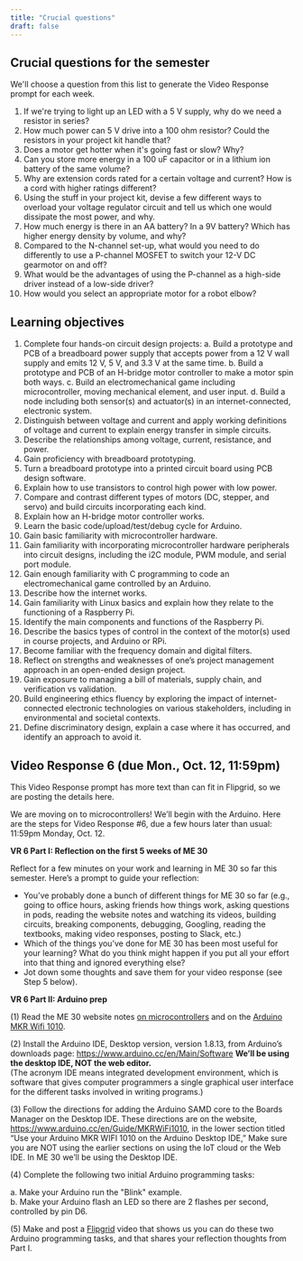 ```yaml
---
title: "Crucial questions"
draft: false
---
```


## Crucial questions for the semester  
We'll choose a question from this list to generate the Video Response prompt for each week.  

1. If we're trying to light up an LED with a 5 V supply, why do we need a resistor in series?
2. How much power can 5 V drive into a 100 ohm resistor? Could the resistors in your project kit handle that?
3. Does a motor get hotter when it's going fast or slow? Why?
4. Can you store more energy in a 100 uF capacitor or in a lithium ion battery of the same volume?
5. Why are extension cords rated for a certain voltage and current? How is a cord with higher ratings different?
6. Using the stuff in your project kit, devise a few different ways to overload your voltage regulator circuit and tell us which one would dissipate the most power, and why.
7. How much energy is there in an AA battery? In a 9V battery? Which has higher energy density by volume, and why?
8. Compared to the N-channel set-up, what would you need to do differently to use a P-channel MOSFET to switch your 12-V DC gearmotor on and off? 
9. What would be the advantages of using the P-channel as a high-side driver instead of a low-side driver?
10. How would you select an appropriate motor for a robot elbow?


## Learning objectives

1.	Complete four hands-on circuit design projects:
    a.	  Build a prototype and PCB of a breadboard power supply that accepts power from a 12 V wall supply and emits 12 V, 5 V, and 3.3 V at the same time.
    b.	  Build a prototype and PCB of an H-bridge motor controller to make a motor spin both ways.
    c.	  Build an electromechanical game including microcontroller, moving mechanical element, and user input.
    d.	  Build a node including both sensor(s) and actuator(s) in an internet-connected, electronic system.
2.	Distinguish between voltage and current and apply working definitions of voltage and current to explain energy transfer in simple circuits. 
3.	Describe the relationships among voltage, current, resistance, and power. 
4.	Gain proficiency with breadboard prototyping.
5.	Turn a breadboard prototype into a printed circuit board using PCB design software.
6.	Explain how to use transistors to control high power with low power.
7.	Compare and contrast different types of motors (DC, stepper, and servo) and build circuits incorporating each kind.
8.	Explain how an H-bridge motor controller works.
9.	Learn the basic code/upload/test/debug cycle for Arduino. 
10.	Gain basic familiarity with microcontroller hardware.
11.	Gain familiarity with incorporating microcontroller hardware peripherals into circuit designs, including the i2C module, PWM module, and serial port module.
12.	Gain enough familiarity with C programming to code an electromechanical game controlled by an Arduino.
13.	Describe how the internet works.
14.	Gain familiarity with Linux basics and explain how they relate to the functioning of a Raspberry Pi. 
15.	Identify the main components and functions of the Raspberry Pi.
16.	Describe the basics types of control in the context of the motor(s) used in course projects, and Arduino or RPi.
17.	Become familiar with the frequency domain and digital filters.
18.	Reflect on strengths and weaknesses of one’s project management approach in an open-ended design project. 
19.	Gain exposure to managing a bill of materials, supply chain, and verification vs validation.
20.	Build engineering ethics fluency by exploring the impact of internet-connected electronic technologies on various stakeholders, including in environmental and societal contexts.
21.	Define discriminatory design, explain a case where it has occurred, and identify an approach to avoid it.

## Video Response 6 (due Mon., Oct. 12, 11:59pm)
This Video Response prompt has more text than can fit in Flipgrid, so we are posting the details here.  

We are moving on to microcontrollers! We’ll begin with the Arduino.  Here are the steps for Video Response #6, due a few hours later than usual: 11:59pm Monday, Oct. 12.  

**VR 6 Part I: Reflection on the first 5 weeks of ME 30**

Reflect for a few minutes on your work and learning in ME 30 so far this semester. Here’s a prompt to guide your reflection:
* You’ve probably done a bunch of different things for ME 30 so far (e.g., going to office hours, asking friends how things work, asking questions in pods, reading the website notes and watching its videos, building circuits, breaking components, debugging, Googling, reading the textbooks, making video responses, posting to Slack, etc.)    
* Which of the things you’ve done for ME 30 has been most useful for your learning? What do you think might happen if you put all your effort into that thing and ignored everything else?    
* Jot down some thoughts and save them for your video response (see Step 5 below).  

**VR 6 Part II: Arduino prep**  

(1) Read the ME 30 website notes [on microcontrollers](http://andnowforelectronics.com/notes/microcontrollers/) and on the [Arduino MKR Wifi 1010](http://andnowforelectronics.com/notes/arduino-mkr-wifi-1010-hardware/).

(2) Install the Arduino IDE, Desktop version, version 1.8.13, from Arduino’s downloads page: https://www.arduino.cc/en/Main/Software
**We’ll be using the desktop IDE, NOT the web editor.**  
(The acronym IDE means integrated development environment, which is software that gives computer programmers a single graphical user interface for the different tasks involved in writing programs.)

(3) Follow the directions for adding the Arduino SAMD core to the Boards Manager on the Desktop IDE. These directions are on the website, https://www.arduino.cc/en/Guide/MKRWiFi1010, in the lower section titled “Use your Arduino MKR WIFI 1010 on the Arduino Desktop IDE,”  Make sure you are NOT using the earlier sections on using the IoT cloud or the Web IDE.  In ME 30 we’ll be using the Desktop IDE.

(4) Complete the following two initial Arduino programming tasks:

a. Make your Arduino run the "Blink" example.  
b. Make your Arduino flash an LED so there are 2 flashes per second, controlled by pin D6.

(5) Make and post a [Flipgrid](https://flipgrid.com/me30) video that shows us you can do these two Arduino programming tasks, and that shares your reflection thoughts from Part I.

